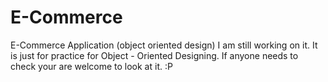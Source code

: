 # E-Commerce
E-Commerce Application (object oriented design)
I am still working on it.
It is just for practice for Object - Oriented Designing.
If anyone needs to check your are welcome to look at it. :P
